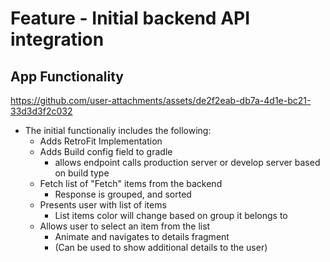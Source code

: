 # Feature - Initial backend API integration 

## App Functionality 

https://github.com/user-attachments/assets/de2f2eab-db7a-4d1e-bc21-33d3d3f2c032



* The initial functionaliy includes the following:   
  * Adds RetroFit Implementation 
  * Adds Build config field to gradle 
     * allows endpoint calls production server  or develop server based on build type
  * Fetch list of "Fetch" items from the backend
    *  Response is grouped, and sorted
  * Presents user with list of items 
    * List items color will change based on group it belongs to 
  * Allows user to select an item from the list
    * Animate and navigates to details fragment
    * (Can be used to show additional details to the user) 
